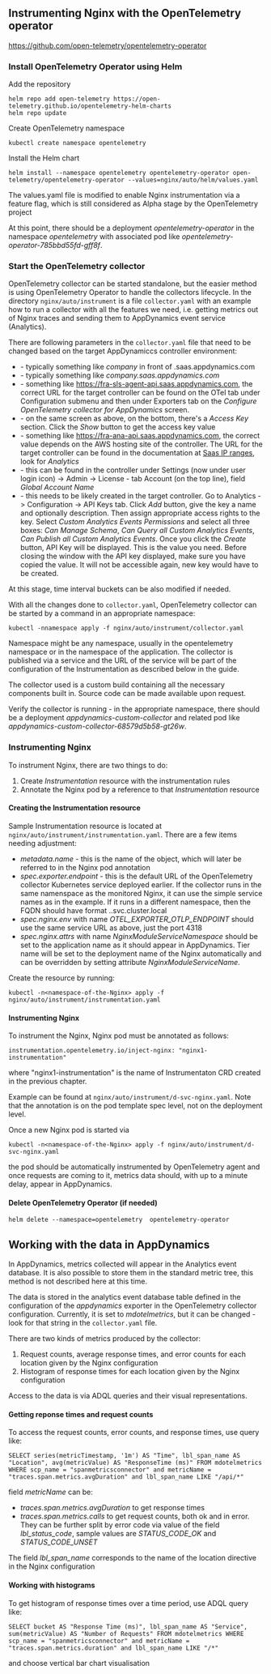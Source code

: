 
## Instrumenting Nginx with the OpenTelemetry operator

https://github.com/open-telemetry/opentelemetry-operator

### Install OpenTelemetry Operator using Helm

Add the repository

~~~
helm repo add open-telemetry https://open-telemetry.github.io/opentelemetry-helm-charts
helm repo update
~~~

Create OpenTelemetry namespace

~~~
kubectl create namespace opentelemetry
~~~

Install the Helm chart

~~~
helm install --namespace opentelemetry opentelemetry-operator open-telemetry/opentelemetry-operator --values=nginx/auto/helm/values.yaml
~~~

The values.yaml file is modified to enable Nginx instrumentation via a feature flag, which is still considered as Alpha stage by the OpenTelemetry project

At this point, there should be a deployment *opentelemetry-operator* in the namespace *opentelemetry* with associated pod like *opentelemetry-operator-785bbd55fd-gff8f*.

### Start the OpenTelemetry collector

OpenTelemetry collector can be started standalone, but the easier method is using OpenTelemetry Operator to handle the collectors lifecycle. In the directory `nginx/auto/instrument` is a file `collector.yaml` with an example how to run a collector with all the features we need, i.e. getting metrics out of Nginx traces and sending them to AppDynamics event service (Analytics).

There are following parameters in the `collector.yaml` file that need to be changed based on the target AppDynamiccs controller environment:

* <CONTROLLER-ACCOUNT> - typically something like *company* in front of .saas.appdynamics.com
* <CONTROLLER-HOSTNAME> - typically something like *company.saas.appdynamics.com*
* <CONTROLLER-OTEL-ENDPOINT> - something like https://fra-sls-agent-api.saas.appdynamics.com, the correct URL for the target controller can be found on the OTel tab under Configuration submenu and then under Exporters tab on the *Configure OpenTelemetry collector for AppDynamics* screen.
* <CONTROLLER-OTEL-API-KEY> - on the same screen as above, on the bottom, there's a *Access Key* section. Click the *Show* button to get the access key value
* <CONTROLLER-EVENT-SERVICE-URL> - something like https://fra-ana-api.saas.appdynamics.com, the correct value depends on the AWS hosting site of the controller. The URL for the target controller can be found in the documentation at [Saas IP ranges](https://docs.appdynamics.com/appd/24.x/24.11/en/cisco-appdynamics-essentials/getting-started/saas-domains-and-ip-ranges), look for *Analytics*
* <CONTROLLER-GLOBAL-ACCOUNT-NAME> - this can be found in the controller under Settings (now under user login icon) -> Admin -> License - tab Account (on the top line), field *Global Account Name*
* <CONTROLLER-EVENT-SERVICE-API-KEY> - this needs to be likely created in the target controller. Go to Analytics -> Configuration -> API Keys tab. Click *Add* button, give the key a name and optionally description. Then assign appropriate access rights to the key. Select *Custom Analytics Events Permissions* and select all three boxes: *Can Manage Schema*, *Can Query all Custom Analytics Events*, *Can Publish all Custom Analytics Events*. Once you click the *Create* button, API Key will be displayed. This is the value you need. Before closing the window with the API key displayed, make sure you have copied the value. It will not be accessible again, new key would have to be created.

At this stage, time interval buckets can be also modified if needed.

With all the changes done to `collector.yaml`, OpenTelemetry collector can be started by a command in an appropriate namespace: 

~~~
kubectl -nnamespace apply -f nginx/auto/instrument/collector.yaml
~~~

Namespace might be any namespace, usually in the opentelemetry namespace or in the namespace of the application. The collector is published via a service and the URL of the service will be part of the configuration of the Instrumentation as described below in the guide. 

The collector used is a custom build containing all the necessary components built in. Source code can be made available upon request.

Verify the collector is running - in the appropriate namespace, there should be a deployment *appdynamics-custom-collector* and related pod like  *appdynamics-custom-collector-68579d5b58-gt26w*.

### Instrumenting Nginx

To instrument Nginx, there are two things to do:

1) Create *Instrumentation* resource with the instrumentation rules
2) Annotate the Nginx pod by a reference to that *Instrumentation* resource

#### Creating the Instrumentation resource

Sample Instrumentation resource is located at `nginx/auto/instrument/instrumentation.yaml`. There are a few items needing adjustment:

* *metadata.name* - this is the name of the object, which will later be referred to in the Nginx pod annotation
* *spec.exporter.endpoint* - this is the default URL of the OpenTelemetry collector Kubernetes service deployed earlier. If the collector runs in the same namenspace as the monitored Nginx, it can use the simple service names as in the example. If it runs in a different namespace, then the FQDN should have format <otel-collector-service-name>.<namespace-of-the-collector>.svc.cluster.local
* *spec.nginx.env* with name *OTEL_EXPORTER_OTLP_ENDPOINT* should use the same service URL as above, just the port 4318
* *spec.nginx.attrs* with name *NginxModuleServiceNamespace* should be set to the application name as it should appear in AppDynamics. Tier name will be set to the deployment name of the Nginx automatically and can be overridden by setting attribute *NginxModuleServiceName*.

Create the resource by running:

~~~
kubectl -n<namespace-of-the-Nginx> apply -f nginx/auto/instrument/instrumentation.yaml
~~~

#### Instrumenting Nginx

To instrument the Nginx, Nginx pod must be annotated as follows:

~~~~
instrumentation.opentelemetry.io/inject-nginx: "nginx1-instrumentation"
~~~~

where "nginx1-instrumentation" is the name of Instrumentaton CRD created in the previous chapter.

Example can be found at `nginx/auto/instrument/d-svc-nginx.yaml`. Note that the annotation is on the pod template spec level, not on the deployment level. 

Once a new Nginx pod is started via 

~~~
kubectl -n<namespace-of-the-Nginx> apply -f nginx/auto/instrument/d-svc-nginx.yaml
~~~

the pod should be automatically instrumented by OpenTelemetry agent and once requests are coming to it, metrics data should, with up to a minute delay, appear in AppDynamics.

#### Delete OpenTelemetry Operator (if needed)

~~~
helm delete --namespace=opentelemetry  opentelemetry-operator
~~~

## Working with the data in AppDynamics

In AppDynamics, metrics collected will appear in the Analytics event database. It is also possible to store them in the standard metric tree, this method is not described here at this time.

The data is stored in the analytics event database table defined in the configuration of the *appdynamics* exporter in the OpenTelemetry collector configuration. Currently, it is set to *mdotelmetrics*, but it can be changed - look for that string in the `collector.yaml` file.

There are two kinds of metrics produced by the collector:

1) Request counts, average response times, and error counts for each location given by the Nginx configuration
2) Histogram of response times for each location given by the Nginx configuration

Access to the data is via ADQL queries and their visual representations. 

#### Getting reponse times and request counts

To access the request counts, error counts, and response times, use query like:

`SELECT series(metricTimestamp, '1m') AS "Time", lbl_span_name AS "Location", avg(metricValue) AS "ResponseTime (ms)" FROM mdotelmetrics WHERE scp_name = "spanmetricsconnector" and metricName = "traces.span.metrics.avgDuration" and lbl_span_name LIKE "/api/*"`

field *metricName* can be:

* *traces.span.metrics.avgDuration* to get response times
* *traces.span.metrics.calls* to get request counts, both ok and in error. They can be further split by error code via value of the field *lbl_status_code*, sample values are *STATUS_CODE_OK* and *STATUS_CODE_UNSET*
  
The field *lbl_span_name* corresponds to the name of the location directive in the Nginx configuration

#### Working with histograms

To get histogram of response times over a time period, use ADQL query like:

`SELECT bucket AS "Response Time (ms)", lbl_span_name AS "Service", sum(metricValue) AS "Number of Requests" FROM mdotelmetrics WHERE scp_name = "spanmetricsconnector" and metricName = "traces.span.metrics.duration" and lbl_span_name LIKE "/*"` 

and choose vertical bar chart visualisation


